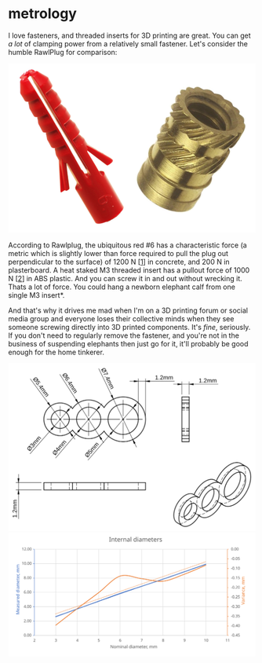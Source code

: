 # metrology
I love fasteners, and threaded inserts for 3D printing are great. You can get *a lot* of clamping power from a relatively small fastener. Let's consider the humble RawlPlug for comparison:

![fasteners](../images/fasteners.png)

According to Rawlplug, the ubiquitous red #6 has a characteristic force (a metric which is slightly lower than force required to pull the plug out perpendicular to the surface) of 1200 N [[1]] in concrete, and 200 N in plasterboard. A heat staked M3 threaded insert has a pullout force of 1000 N [[2]] in ABS plastic. And you can screw it in and out without wrecking it. Thats a lot of force. You could hang a newborn elephant calf from one single M3 insert*.

And that's why it drives me mad when I'm on a 3D printing forum or social media group and everyone loses their collective minds when they see someone screwing directly into 3D printed components. It's *fine*, seriously. If you don't need to regularly remove the fastener, and you're not in the business of suspending elephants then just go for it, it'll probably be good enough for the home tinkerer.

![test sample](../images/metrology_1.svg)
![results](../images/metrology_2.svg)

[1]: https://www.rawlplug.co.uk/wp-content/uploads/2020/03/Rawlplug_catalogue_Specification_Design_Guide_2020_compressed.pdf#page135 "Specification & Design Guide, Rawlplug"

[2]: https://www.pemnet.com/fastening_products/pdf/sidata.pdf#page=16 "SI Threaded inserts for plastics"
